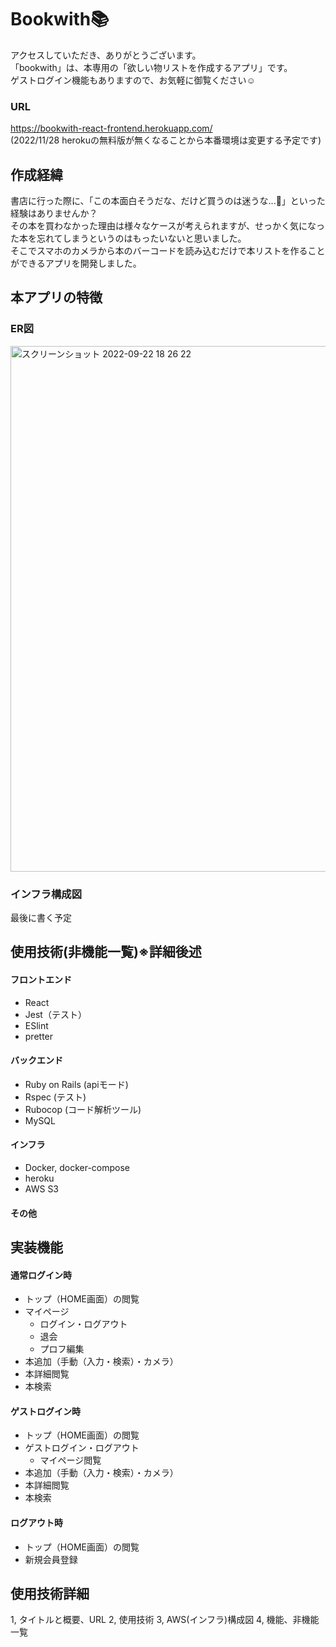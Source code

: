 # Bookwith📚
アクセスしていただき、ありがとうございます。<br>
「bookwith」は、本専用の「欲しい物リストを作成するアプリ」です。<br>
ゲストログイン機能もありますので、お気軽に御覧ください☺️


### URL
https://bookwith-react-frontend.herokuapp.com/<br>
(2022/11/28 herokuの無料版が無くなることから本番環境は変更する予定です)
## 作成経緯
書店に行った際に、「この本面白そうだな、だけど買うのは迷うな...🤔」といった経験はありませんか？<br>
その本を買わなかった理由は様々なケースが考えられますが、せっかく気になった本を忘れてしまうというのはもったいないと思いました。<br>
そこでスマホのカメラから本のバーコードを読み込むだけで本リストを作ることができるアプリを開発しました。<br>
## 本アプリの特徴
### ER図
<img width="841" alt="スクリーンショット 2022-09-22 18 26 22" src="https://user-images.githubusercontent.com/101347445/194065055-71388ba2-f830-4a66-9a8d-fb9c0514716c.png">

### インフラ構成図
最後に書く予定

## 使用技術(非機能一覧)※詳細後述
#### フロントエンド
* React
* Jest（テスト）
* ESlint
* pretter
#### バックエンド
* Ruby on Rails (apiモード)
* Rspec (テスト)
* Rubocop (コード解析ツール)
* MySQL
#### インフラ
* Docker, docker-compose
* heroku
* AWS S3
#### その他

## 実装機能
#### 通常ログイン時
* トップ（HOME画面）の閲覧
* マイページ
  * ログイン・ログアウト
  * 退会
  * プロフ編集
* 本追加（手動（入力・検索）・カメラ）
* 本詳細閲覧
* 本検索
#### ゲストログイン時
* トップ（HOME画面）の閲覧
* ゲストログイン・ログアウト
  * マイページ閲覧
* 本追加（手動（入力・検索）・カメラ）
* 本詳細閲覧
* 本検索
#### ログアウト時
* トップ（HOME画面）の閲覧
* 新規会員登録

## 使用技術詳細

1, タイトルと概要、URL
2, 使用技術
3, AWS(インフラ)構成図
4, 機能、非機能一覧
